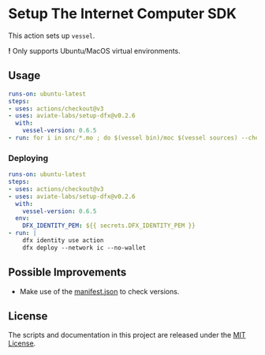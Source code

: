# Setup The Internet Computer SDK

This action sets up `vessel`.

**!** Only supports Ubuntu/MacOS virtual environments.

## Usage

```yml
runs-on: ubuntu-latest
steps:
- uses: actions/checkout@v3
- uses: aviate-labs/setup-dfx@v0.2.6
  with:
    vessel-version: 0.6.5
- run: for i in src/*.mo ; do $(vessel bin)/moc $(vessel sources) --check $i ; done
```

### Deploying

```yml
runs-on: ubuntu-latest
steps:
- uses: actions/checkout@v3
- uses: aviate-labs/setup-dfx@v0.2.6
  with:
    vessel-version: 0.6.5
  env:
    DFX_IDENTITY_PEM: ${{ secrets.DFX_IDENTITY_PEM }}
- run: |
    dfx identity use action
    dfx deploy --network ic --no-wallet
```

## Possible Improvements

- Make use of the [manifest.json](https://raw.githubusercontent.com/dfinity/sdk/public-manifest/manifest.json) to check versions.

## License

The scripts and documentation in this project are released under the [MIT License](./LICENSE).
